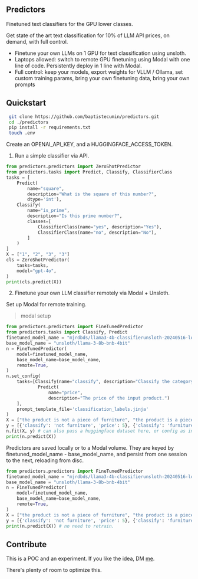 ## Predictors

Finetuned text classifiers for the GPU lower classes.

Get state of the art text classification for 10% of LLM API prices, on demand, with full control.
- Finetune your own LLMs on 1 GPU for text classification using unsloth.
- Laptops allowed: switch to remote GPU finetuning using Modal with one line of code. Persistently deploy in 1 line with Modal.
- Full control: keep your models, export weights for VLLM / Ollama, set custom training params, bring your own finetuning data, bring your own prompts

## Quickstart

```bash
 git clone https://github.com/baptistecumin/predictors.git
 cd ./predictors
 pip install -r requirements.txt
 touch .env 
```
Create an OPENAI_API_KEY, and a HUGGINGFACE_ACCESS_TOKEN. 

1. Run a simple classifier via API.
```python
from predictors.predictors import ZeroShotPredictor
from predictors.tasks import Predict, Classify, ClassifierClass
tasks = [
    Predict(
        name="square",
        description="What is the square of this number?",
        dtype='int'),
    Classify(
        name="is_prime",
        description="Is this prime number?",
        classes=[
            ClassifierClass(name="yes", description="Yes"),
            ClassifierClass(name="no", description="No"),
        ]
    )        
]
X = ["1", "2", "3", "3"]
cls = ZeroShotPredictor(
    tasks=tasks,
    model="gpt-4o",
)
print(cls.predict(X))
```

2. Finetune your own LLM classifier remotely via Modal + Unsloth. 

Set up Modal for remote training. 
> modal setup

```python
from predictors.predictors import FineTunedPredictor
from predictors.tasks import Classify, Predict
finetuned_model_name = "mjrdbds/llama3-4b-classifierunsloth-20240516-lora"
base_model_name = "unsloth/llama-3-8b-bnb-4bit"
n = FineTunedPredictor(
    model=finetuned_model_name,
    base_model_name=base_model_name,
    remote=True,
)
n.set_config(
    tasks=[Classify(name="classify", description="Classify the category of the input"),
            Predict(
                name="price",
                description="The price of the input product.")
    ], 
    prompt_template_file='classification_labels.jinja'
)
X = ["the product is not a piece of furniture", "the product is a piece of furniture"]
y = [{'classify': 'not furniture', 'price': 5}, {'classify': 'furniture', 'price': 10}]
n.fit(X, y) # can also pass a huggingface dataset here, or config as in train_config.py
print(n.predict(X))
```

Predictors are saved locally or to a Modal volume. They are keyed by finetuned_model_name - base_model_name, and persist from one session to the next, reloading from disc.
```python
from predictors.predictors import FineTunedPredictor
finetuned_model_name = "mjrdbds/llama3-4b-classifierunsloth-20240516-lora"
base_model_name = "unsloth/llama-3-8b-bnb-4bit"
n = FineTunedPredictor(
    model=finetuned_model_name,
    base_model_name=base_model_name,
    remote=True,
)
X = ["the product is not a piece of furniture", "the product is a piece of furniture"]
y = [{'classify': 'not furniture', 'price': 5}, {'classify': 'furniture', 'price': 10}]
print(n.predict(X)) # no need to retrain.
```

## Contribute

This is a POC and an experiment. If you like the idea, DM [me](https://x.com/baptiste_cumin). 

There's plenty of room to optimize this.

